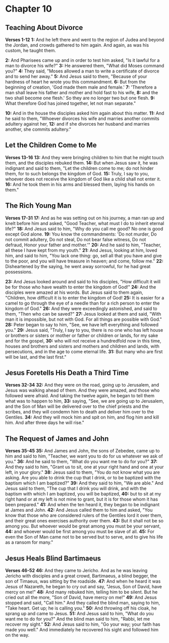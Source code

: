 # Chapter 10
## Teaching About Divorce
**Verses 1-12**
**1:** And he left there and went to the region of Judea and beyond the Jordan, and crowds gathered to him again. And again, as was his custom, he taught them.

**2:** And Pharisees came up and in order to test him asked, "Is it lawful for a man to divorce his wife?"
**3:** He answered them, "What did Moses command you?"
**4:** They said, "Moses allowed a man to write a certificate of divorce and to send her away."
**5:** And Jesus said to them, "Because of your hardness of heart he wrote you this commandment.
**6:** But from the beginning of creation, 'God made them male and female.'
**7:** 'Therefore a man shall leave his father and mother and hold fast to his wife,
**8:** and the two shall become one flesh.' So they are no longer two but one flesh.
**9:** What therefore God has joined together, let not man separate."

**10:** And in the house the disciples asked him again about this matter.
**11:** And he said to them, "Whoever divorces his wife and marries another commits adultery against her,
**12:** and if she divorces her husband and marries another, she commits adultery."

## Let the Children Come to Me
**Verses 13-16**
**13:** And they were bringing children to him that he might touch them, and the disciples rebuked them.
**14:** But when Jesus saw it, he was indignant and said to them, "Let the children come to me; do not hinder them, for to such belongs the kingdom of God.
**15:** Truly, I say to you, whoever does not receive the kingdom of God like a child shall not enter it.
**16:** And he took them in his arms and blessed them, laying his hands on them."

## The Rich Young Man
**Verses 17-31**
**17:** And as he was setting out on his journey, a man ran up and knelt before him and asked, "Good Teacher, what must I do to inherit eternal life?"
**18:** And Jesus said to him, "Why do you call me good? No one is good except God alone.
**19:** You know the commandments: 'Do not murder, Do not commit adultery, Do not steal, Do not bear false witness, Do not defraud, Honor your father and mother.'"
**20:** And he said to him, "Teacher, all these I have kept from my youth."
**21:** And Jesus, looking at him, loved him, and said to him, "You lack one thing: go, sell all that you have and give to the poor, and you will have treasure in heaven; and come, follow me."
**22:** Disheartened by the saying, he went away sorrowful, for he had great possessions.

**23:** And Jesus looked around and said to his disciples, "How difficult it will be for those who have wealth to enter the kingdom of God!"
**24:** And the disciples were amazed at his words. But Jesus said to them again, "Children, how difficult it is to enter the kingdom of God!
**25:** It is easier for a camel to go through the eye of a needle than for a rich person to enter the kingdom of God."
**26:** And they were exceedingly astonished, and said to them, "Then who can be saved?"
**27:** Jesus looked at them and said, "With man it is impossible, but not with God. For all things are possible with God."
**28:** Peter began to say to him, "See, we have left everything and followed you."
**29:** Jesus said, "Truly, I say to you, there is no one who has left house or brothers or sisters or mother or father or children or lands, for my sake and for the gospel,
**30:** who will not receive a hundredfold now in this time, houses and brothers and sisters and mothers and children and lands, with persecutions, and in the age to come eternal life.
**31:** But many who are first will be last, and the last first."

## Jesus Foretells His Death a Third Time
**Verses 32-34**
**32:** And they were on the road, going up to Jerusalem, and Jesus was walking ahead of them. And they were amazed, and those who followed were afraid. And taking the twelve again, he began to tell them what was to happen to him,
**33:** saying, "See, we are going up to Jerusalem, and the Son of Man will be delivered over to the chief priests and the scribes, and they will condemn him to death and deliver him over to the Gentiles.
**34:** And they will mock him and spit on him, and flog him and kill him. And after three days he will rise."

## The Request of James and John
**Verses 35-45**
**35:** And James and John, the sons of Zebedee, came up to him and said to him, "Teacher, we want you to do for us whatever we ask of you."
**36:** And he said to them, "What do you want me to do for you?"
**37:** And they said to him, "Grant us to sit, one at your right hand and one at your left, in your glory."
**38:** Jesus said to them, "You do not know what you are asking. Are you able to drink the cup that I drink, or to be baptized with the baptism which I am baptized?"
**39:** And they said to him, "We are able." And Jesus said to them, "The cup that I drink you will drink, and with the baptism with which I am baptized, you will be baptized,
**40:** but to sit at my right hand or at my left is not mine to grant, but it is for those whom it has been prepared."
**41:** And when the ten heard it, they began to be indignant at James and John.
**42:** And Jesus called them to him and asked, "You know that those who are considered rulers of the Gentiles lord it over them, and their great ones exercises authority over them.
**43:** But it shall not be so among you. But whoever would be great among you must be your servant,
**44:** and whoever would be first among you must be slave of all.
**45:** For even the Son of Man came not to be served but to serve, and to give his life as a ransom for many."

## Jesus Heals Blind Bartimaeus
**Verses 46-52**
**46:** And they came to Jericho. And as he was leaving Jericho with disciples and a great crowd, Bartimaeus, a blind begger, the son of Timaeus, was sitting by the roadside.
**47:** And when he heard it was Jesus of Nazareth, he began to cry out and say, "Jesus, Son of David, have mercy on me!"
**48:** And many rebuked him, telling him to be silent. But he cried out all the more, "Son of David, have mercy on me!"
**49:** And Jesus stopped and said, "Call him." And they called the blind man, saying to him, "Take heart. Get up; he is calling you."
**50:** And throwing off his cloak, he sprang up and came to Jesus.
**51:** And Jesus said to him, "What do you want me to do for you?" And the blind man said to him, "Rabbi, let me recover my sight."
**52:** And Jesus said to him, "Go your way; your faith has made you well." And immediately he recovered his sight and followed him on the way.